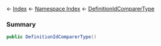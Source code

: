 ← [Index](Api-Index) ← [Namespace Index](Namespace-Index) ← [DefinitionIdComparerType](VRage.Game.MyDefinitionId+DefinitionIdComparerType)

### Summary

```csharp
public DefinitionIdComparerType()
```

